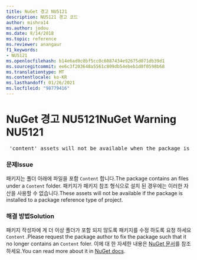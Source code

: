 ```yaml
---
title: NuGet 경고 NU5121
description: NU5121 경고 코드
author: mishra14
ms.author: jodou
ms.date: 8/14/2018
ms.topic: reference
ms.reviewer: anangaur
f1_keywords:
- NU5121
ms.openlocfilehash: b14e6ad9c0bf5cc0c6087434e92675d071db39d1
ms.sourcegitcommit: ee6c3f203648a5561c809db54ebeb1d0f0598b68
ms.translationtype: MT
ms.contentlocale: ko-KR
ms.lasthandoff: 01/26/2021
ms.locfileid: "98779416"
---
```

# <a name="nuget-warning-nu5121"></a><span data-ttu-id="127c4-103">NuGet 경고 NU5121</span><span class="sxs-lookup"><span data-stu-id="127c4-103">NuGet Warning NU5121</span></span>
<pre> 'content' assets will not be available when the package is installed after the migration.</pre>

### <a name="issue"></a><span data-ttu-id="127c4-104">문제</span><span class="sxs-lookup"><span data-stu-id="127c4-104">Issue</span></span>

<span data-ttu-id="127c4-105">패키지는 폴더 아래에 파일을 포함 `Content` 합니다.</span><span class="sxs-lookup"><span data-stu-id="127c4-105">The package contains an files under a `Content` folder.</span></span> <span data-ttu-id="127c4-106">패키지가 패키지 참조 형식으로 설치 된 경우에는 이러한 자산을 사용할 수 없습니다.</span><span class="sxs-lookup"><span data-stu-id="127c4-106">These assets will not be available if the package is installed to a package reference type of project.</span></span>


### <a name="solution"></a><span data-ttu-id="127c4-107">해결 방법</span><span class="sxs-lookup"><span data-stu-id="127c4-107">Solution</span></span>

<span data-ttu-id="127c4-108">패키지 작성자에 게 더 이상 폴더가 포함 되지 않도록 패키지를 수정 하도록 요청 하세요 `Content` .</span><span class="sxs-lookup"><span data-stu-id="127c4-108">Please request the package author to fix the package such that it no longer contains an `Content` foler.</span></span> <span data-ttu-id="127c4-109">이에 대 한 자세한 내용은 [NuGet 문서](../../consume-packages/migrate-packages-config-to-package-reference.md)를 참조 하세요.</span><span class="sxs-lookup"><span data-stu-id="127c4-109">You can read more about it in [NuGet docs](../../consume-packages/migrate-packages-config-to-package-reference.md).</span></span>
